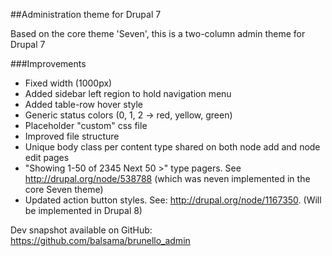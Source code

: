 ##Administration theme for Drupal 7

Based on the core theme 'Seven', this is a two-column admin theme for Drupal 7

###Improvements

* Fixed width (1000px)
* Added sidebar left region to hold navigation menu
* Added table-row hover style
* Generic status colors (0, 1, 2 -> red, yellow, green)
* Placeholder "custom" css file
* Improved file structure
* Unique body class per content type shared on both node add and node edit
  pages
* "Showing 1-50 of 2345  Next 50 >" type pagers. See http://drupal.org/node/538788
  (which was neven implemented in the core Seven theme)
* Updated action button styles. See: http://drupal.org/node/1167350. (Will be
  implemented in Drupal 8)

Dev snapshot available on GitHub:
https://github.com/balsama/brunello_admin
